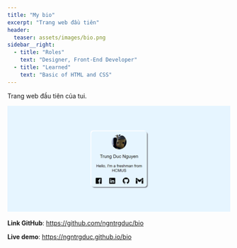 ```yaml
---
title: "My bio"
excerpt: "Trang web đầu tiên"
header:
  teaser: assets/images/bio.png
sidebar__right:
  - title: "Roles"
    text: "Designer, Front-End Developer"
  - title: "Learned"
    text: "Basic of HTML and CSS"
---
```


Trang web đầu tiên của tui.

![image](assets/images/bio.png)

**Link GitHub**: https://github.com/ngntrgduc/bio

**Live demo**: https://ngntrgduc.github.io/bio